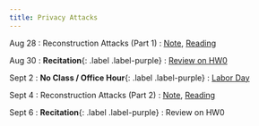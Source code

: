 ```yaml
---
title: Privacy Attacks
---
```


Aug 28
: Reconstruction Attacks (Part 1)
  : [Note](https://drive.google.com/file/d/1-J8F8i43gwFMi80yf-X84ljWZ1MhEupj/view?usp=sharing), [Reading](https://queue.acm.org/detail.cfm?id=3295691)
  <!-- [Slides](https://drive.google.com/file/d/1d8ZGx58iGmVnLdUma4VaKjUo9VGtZJZo/view?usp=sharing),  -->
  

Aug 30
: **Recitation**{: .label .label-purple}
  : [Review on HW0](https://www.overleaf.com/read/fmybyrsrstqg#98d050)

Sept 2
: **No Class / Office Hour**{: .label .label-purple}
  : [Labor Day](https://www.history.com/topics/holidays/labor-day-1)


Sept 4
: Reconstruction Attacks (Part 2)
  : [Note](https://drive.google.com/file/d/1-J8F8i43gwFMi80yf-X84ljWZ1MhEupj/view?usp=sharing), [Reading](https://differentialprivacy.org/diffix-attack/)
  <!-- [Slides](https://drive.google.com/file/d/1T6SXI6qGaugOC5KglcumGX032yGGgL0M/view?usp=sharing),  -->
  <!-- [Note](https://drive.google.com/file/d/1-J8F8i43gwFMi80yf-X84ljWZ1MhEupj/view?usp=sharing), [Reading](https://differentialprivacy.org/diffix-attack/) -->

Sept 6
: **Recitation**{: .label .label-purple}
  : Review on HW0
<!-- [Review on HW0](https://www.overleaf.com/read/jnmybqwprryw) -->
